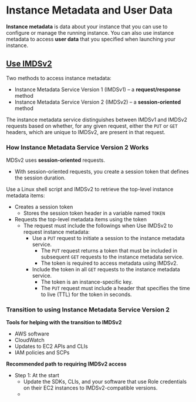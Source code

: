 # Instance Metadata and User Data
**Instance metadata** is data about your instance that you can use to configure or manage the running instance.
You can also use instance metadata to access **user data** that you specified when launching your instance.



## [Use IMDSv2](https://docs.aws.amazon.com/AWSEC2/latest/UserGuide/configuring-instance-metadata-service.html)
Two methods to access instance metadata:
 - Instance Metadata Service Version 1 (IMDSv1) – a **request/response** method
 - Instance Metadata Service Version 2 (IMDSv2) – a **session-oriented** method

The instance metadata service distinguishes between IMDSv1 and IMDSv2 requests based on whether, for any given request, either the `PUT` or `GET` headers, which are unique to IMDSv2, are present in that request.

### How Instance Metadata Service Version 2 Works
MDSv2 uses **session-oriented** requests.
 - With session-oriented requests, you create a session token that defines the session duration.

Use a  Linux  shell script and IMDSv2 to retrieve the top-level instance metadata items:
 - Creates a session token
	 - Stores the session token header in a variable named  `TOKEN`
 - Requests the top-level metadata items using the token
	 - The request must include the followings when Use IMDSv2 to request instance metadata:
		 - Use a  `PUT`  request to initiate a session to the instance metadata service.
			 - The  `PUT`  request returns a token that must be included in subsequent  `GET`  requests to the instance metadata service.
			 - The token is required to access metadata using IMDSv2.
		 - Include the token in all `GET` requests to the instance metadata service.
			 - The token is an instance-specific key.
			 - The `PUT` request must include a header that specifies the time to live (TTL) for the token in seconds.


### Transition to using Instance Metadata Service Version 2
**Tools for helping with the transition to IMDSv2**
 - AWS software
 - CloudWatch
 - Updates to EC2 APIs and CLIs
 - IAM policies and SCPs

**Recommended path to requiring IMDSv2 access**
 - Step 1: At the start
	 - Update the SDKs, CLIs, and your software that use Role credentials on their EC2 instances to IMDSv2-compatible versions.
	 -

<!--stackedit_data:
eyJoaXN0b3J5IjpbLTQ3MDE4ODE5MCwxMjM2MzY0MjYxLDE2OD
QwMjYyNjMsNDI5Nzk4MDMxLC02MjY0Njg3MzNdfQ==
-->